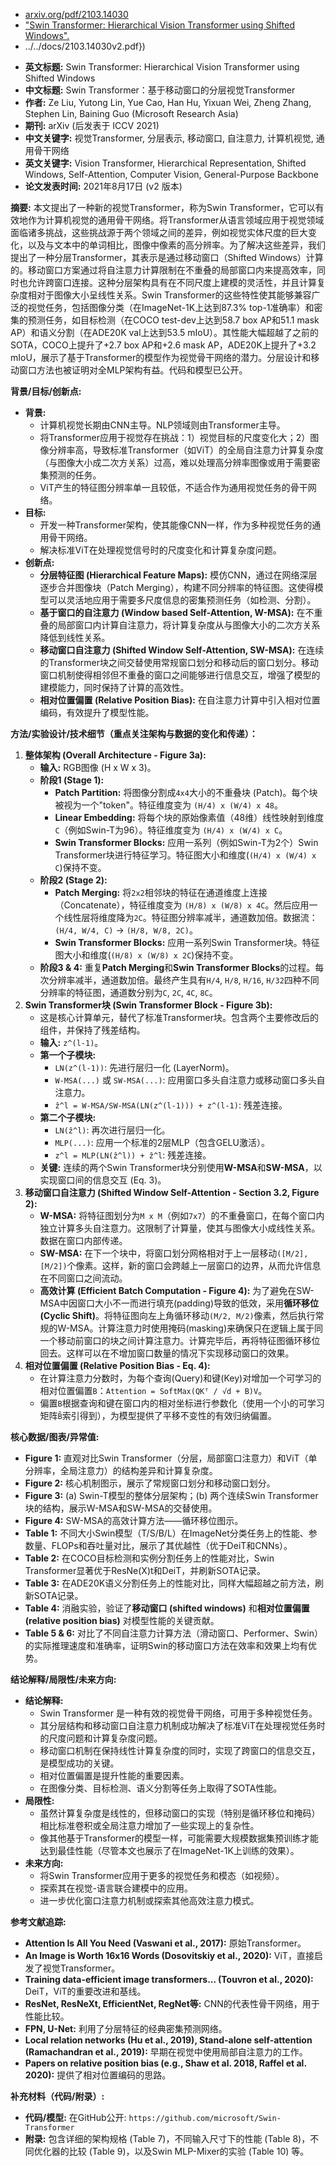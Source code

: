 - [arxiv.org/pdf/2103.14030](https://arxiv.org/pdf/2103.14030)
- ["Swin Transformer: Hierarchical Vision Transformer using Shifted Windows".](https://github.com/microsoft/Swin-Transformer)
- ../../docs/2103.14030v2.pdf})


*   **英文标题:** Swin Transformer: Hierarchical Vision Transformer using Shifted Windows
*   **中文标题:** Swin Transformer：基于移动窗口的分层视觉Transformer
*   **作者:** Ze Liu, Yutong Lin, Yue Cao, Han Hu, Yixuan Wei, Zheng Zhang, Stephen Lin, Baining Guo (Microsoft Research Asia)
*   **期刊:** arXiv (后发表于 ICCV 2021)
*   **中文关键字:** 视觉Transformer, 分层表示, 移动窗口, 自注意力, 计算机视觉, 通用骨干网络
*   **英文关键字:** Vision Transformer, Hierarchical Representation, Shifted Windows, Self-Attention, Computer Vision, General-Purpose Backbone
*   **论文发表时间:** 2021年8月17日 (v2 版本)

**摘要:**
本文提出了一种新的视觉Transformer，称为Swin Transformer，它可以有效地作为计算机视觉的通用骨干网络。将Transformer从语言领域应用于视觉领域面临诸多挑战，这些挑战源于两个领域之间的差异，例如视觉实体尺度的巨大变化，以及与文本中的单词相比，图像中像素的高分辨率。为了解决这些差异，我们提出了一种分层Transformer，其表示是通过移动窗口（Shifted Windows）计算的。移动窗口方案通过将自注意力计算限制在不重叠的局部窗口内来提高效率，同时也允许跨窗口连接。这种分层架构具有在不同尺度上建模的灵活性，并且计算复杂度相对于图像大小呈线性关系。Swin Transformer的这些特性使其能够兼容广泛的视觉任务，包括图像分类（在ImageNet-1K上达到87.3% top-1准确率）和密集的预测任务，如目标检测（在COCO test-dev上达到58.7 box AP和51.1 mask AP）和语义分割（在ADE20K val上达到53.5 mIoU）。其性能大幅超越了之前的SOTA，COCO上提升了+2.7 box AP和+2.6 mask AP，ADE20K上提升了+3.2 mIoU，展示了基于Transformer的模型作为视觉骨干网络的潜力。分层设计和移动窗口方法也被证明对全MLP架构有益。代码和模型已公开。

**背景/目标/创新点:**
*   **背景:**
    *   计算机视觉长期由CNN主导。NLP领域则由Transformer主导。
    *   将Transformer应用于视觉存在挑战：1）视觉目标的尺度变化大；2）图像分辨率高，导致标准Transformer（如ViT）的全局自注意力计算复杂度（与图像大小成二次方关系）过高，难以处理高分辨率图像或用于需要密集预测的任务。
    *   ViT产生的特征图分辨率单一且较低，不适合作为通用视觉任务的骨干网络。
*   **目标:**
    *   开发一种Transformer架构，使其能像CNN一样，作为多种视觉任务的通用骨干网络。
    *   解决标准ViT在处理视觉信号时的尺度变化和计算复杂度问题。
*   **创新点:**
    *   **分层特征图 (Hierarchical Feature Maps):** 模仿CNN，通过在网络深层逐步合并图像块（Patch Merging），构建不同分辨率的特征图。这使得模型可以灵活地应用于需要多尺度信息的密集预测任务（如检测、分割）。
    *   **基于窗口的自注意力 (Window based Self-Attention, W-MSA):** 在不重叠的局部窗口内计算自注意力，将计算复杂度从与图像大小的二次方关系降低到线性关系。
    *   **移动窗口自注意力 (Shifted Window Self-Attention, SW-MSA):** 在连续的Transformer块之间交替使用常规窗口划分和移动后的窗口划分。移动窗口机制使得相邻但不重叠的窗口之间能够进行信息交互，增强了模型的建模能力，同时保持了计算的高效性。
    *   **相对位置偏置 (Relative Position Bias):** 在自注意力计算中引入相对位置编码，有效提升了模型性能。

**方法/实验设计/技术细节（重点关注架构与数据的变化和传递）：**
1.  **整体架构 (Overall Architecture - Figure 3a):**
    *   **输入:** RGB图像 (H x W x 3)。
    *   **阶段1 (Stage 1):**
        *   **Patch Partition:** 将图像分割成`4x4`大小的不重叠块 (Patch)。每个块被视为一个"token"。特征维度变为 `(H/4) x (W/4) x 48`。
        *   **Linear Embedding:** 将每个块的原始像素值（48维）线性映射到维度`C`（例如Swin-T为96）。特征维度变为 `(H/4) x (W/4) x C`。
        *   **Swin Transformer Blocks:** 应用一系列（例如Swin-T为2个）Swin Transformer块进行特征学习。特征图大小和维度(`(H/4) x (W/4) x C`)保持不变。
    *   **阶段2 (Stage 2):**
        *   **Patch Merging:** 将`2x2`相邻块的特征在通道维度上连接（Concatenate），特征维度变为 `(H/8) x (W/8) x 4C`。然后应用一个线性层将维度降为`2C`。特征图分辨率减半，通道数加倍。数据流：`(H/4, W/4, C)` -> `(H/8, W/8, 2C)`。
        *   **Swin Transformer Blocks:** 应用一系列Swin Transformer块。特征图大小和维度(`(H/8) x (W/8) x 2C`)保持不变。
    *   **阶段3 & 4:** 重复**Patch Merging**和**Swin Transformer Blocks**的过程。每次分辨率减半，通道数加倍。最终产生具有`H/4`, `H/8`, `H/16`, `H/32`四种不同分辨率的特征图，通道数分别为`C`, `2C`, `4C`, `8C`。
2.  **Swin Transformer块 (Swin Transformer Block - Figure 3b):**
    *   这是核心计算单元，替代了标准Transformer块。包含两个主要修改后的组件，并保持了残差结构。
    *   **输入:** `z^(l-1)`。
    *   **第一个子模块:**
        *   `LN(z^(l-1))`: 先进行层归一化 (LayerNorm)。
        *   `W-MSA(...)` 或 `SW-MSA(...)`: 应用窗口多头自注意力或移动窗口多头自注意力。
        *   `ẑ^l = W-MSA/SW-MSA(LN(z^(l-1))) + z^(l-1)`: 残差连接。
    *   **第二个子模块:**
        *   `LN(ẑ^l)`: 再次进行层归一化。
        *   `MLP(...)`: 应用一个标准的2层MLP（包含GELU激活）。
        *   `z^l = MLP(LN(ẑ^l)) + ẑ^l`: 残差连接。
    *   **关键:** 连续的两个Swin Transformer块分别使用**W-MSA**和**SW-MSA**，以实现窗口间的信息交互 (Eq. 3)。
3.  **移动窗口自注意力 (Shifted Window Self-Attention - Section 3.2, Figure 2):**
    *   **W-MSA:** 将特征图划分为`M x M`（例如`7x7`）的不重叠窗口，在每个窗口内独立计算多头自注意力。这限制了计算量，使其与图像大小成线性关系。数据在窗口内部传递。
    *   **SW-MSA:** 在下一个块中，将窗口划分网格相对于上一层移动`([M/2], [M/2])`个像素。这样，新的窗口会跨越上一层窗口的边界，从而允许信息在不同窗口之间流动。
    *   **高效计算 (Efficient Batch Computation - Figure 4):** 为了避免在SW-MSA中因窗口大小不一而进行填充(padding)导致的低效，采用**循环移位 (Cyclic Shift)**。将特征图向左上角循环移动`(M/2, M/2)`像素，然后执行常规的W-MSA。计算注意力时使用掩码(masking)来确保只在逻辑上属于同一个移动前窗口的块之间计算注意力。计算完毕后，再将特征图循环移位回去。这样可以在不增加窗口数量的情况下实现移动窗口的效果。
4.  **相对位置偏置 (Relative Position Bias - Eq. 4):**
    *   在计算注意力分数时，为每个查询(Query)和键(Key)对增加一个可学习的相对位置偏置`B`：`Attention = SoftMax(QKᵀ / √d + B)V`。
    *   偏置`B`根据查询和键在窗口内的相对坐标进行参数化（使用一个小的可学习矩阵`B̂`索引得到），为模型提供了平移不变性的有效归纳偏置。

**核心数据/图表/异常值:**
*   **Figure 1:** 直观对比Swin Transformer（分层，局部窗口注意力）和ViT（单分辨率，全局注意力）的结构差异和计算复杂度。
*   **Figure 2:** 核心机制图示，展示了常规窗口划分和移动窗口划分。
*   **Figure 3:** (a) Swin-T模型的整体分层架构；(b) 两个连续Swin Transformer块的结构，展示W-MSA和SW-MSA的交替使用。
*   **Figure 4:** SW-MSA的高效计算方法——循环移位图示。
*   **Table 1:** 不同大小Swin模型（T/S/B/L）在ImageNet分类任务上的性能、参数量、FLOPs和吞吐量对比，展示了其优越性（优于DeiT和CNNs）。
*   **Table 2:** 在COCO目标检测和实例分割任务上的性能对比，Swin Transformer显著优于ResNe(X)t和DeiT，并刷新SOTA记录。
*   **Table 3:** 在ADE20K语义分割任务上的性能对比，同样大幅超越之前方法，刷新SOTA记录。
*   **Table 4:** 消融实验，验证了**移动窗口 (shifted windows)** 和**相对位置偏置 (relative position bias)** 对模型性能的关键贡献。
*   **Table 5 & 6:** 对比了不同自注意力计算方法（滑动窗口、Performer、Swin）的实际推理速度和准确率，证明Swin的移动窗口方法在效率和效果上均有优势。

**结论解释/局限性/未来方向:**
*   **结论解释:**
    *   Swin Transformer 是一种有效的视觉骨干网络，可用于多种视觉任务。
    *   其分层结构和移动窗口自注意力机制成功解决了标准ViT在处理视觉任务时的尺度问题和计算复杂度问题。
    *   移动窗口机制在保持线性计算复杂度的同时，实现了跨窗口的信息交互，是模型成功的关键。
    *   相对位置偏置是提升性能的重要因素。
    *   在图像分类、目标检测、语义分割等任务上取得了SOTA性能。
*   **局限性:**
    *   虽然计算复杂度是线性的，但移动窗口的实现（特别是循环移位和掩码）相比标准卷积或全局注意力增加了一些实现上的复杂性。
    *   像其他基于Transformer的模型一样，可能需要大规模数据集预训练才能达到最佳性能（尽管本文也展示了在ImageNet-1K上训练的效果）。
*   **未来方向:**
    *   将Swin Transformer应用于更多的视觉任务和模态（如视频）。
    *   探索其在视觉-语言联合建模中的应用。
    *   进一步优化窗口注意力机制或探索其他高效注意力模式。

**参考文献追踪:**
*   **Attention Is All You Need (Vaswani et al., 2017):** 原始Transformer。
*   **An Image is Worth 16x16 Words (Dosovitskiy et al., 2020):** ViT，直接启发了视觉Transformer。
*   **Training data-efficient image transformers... (Touvron et al., 2020):** DeiT，ViT的重要改进和基线。
*   **ResNet, ResNeXt, EfficientNet, RegNet等:** CNN的代表性骨干网络，用于性能比较。
*   **FPN, U-Net:** 利用了分层特征的经典密集预测网络。
*   **Local relation networks (Hu et al., 2019), Stand-alone self-attention (Ramachandran et al., 2019):** 早期在视觉中使用局部自注意力的工作。
*   **Papers on relative position bias (e.g., Shaw et al. 2018, Raffel et al. 2020):** 提供了相对位置编码的思路。

**补充材料（代码/附录）:**
*   **代码/模型:** 在GitHub公开: `https://github.com/microsoft/Swin-Transformer`
*   **附录:** 包含详细的架构规格 (Table 7)，不同输入尺寸下的性能 (Table 8)，不同优化器的比较 (Table 9)，以及Swin MLP-Mixer的实验 (Table 10) 等。

